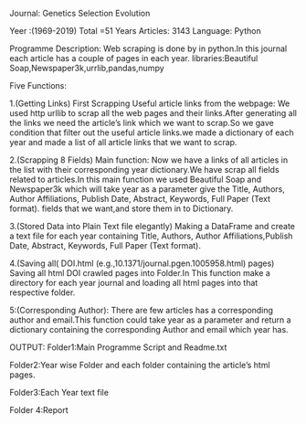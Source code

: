 Journal:
Genetics Selection Evolution

Yeer :(1969-2019)
Total =51 Years
Articles: 3143
Language: Python


Programme Description:
Web scraping is done by in python.In this journal each article has a couple of pages in each year.
libraries:Beautiful Soap,Newspaper3k,urrlib,pandas,numpy

Five Functions:

1.(Getting Links)
First Scrapping Useful article links from the webpage:
We used  http urllib  to scrap all the web pages and their links.After generating all the links we need the article’s link which we want to scrap.So we gave condition that filter out the useful article links.we made a dictionary of each year and made a list of all article links that we want to scrap.

 2.(Scrapping 8 Fields)
Main function:
Now we have a links of all articles in the list with their corresponding year dictionary.We have scrap all fields related to articles.In this main function we used Beautiful Soap and Newspaper3k which will take year as a parameter give the Title, Authors, Author Affiliations, Publish Date, Abstract, Keywords, Full Paper (Text format). fields that we want,and store them  in to Dictionary.

3.(Stored Data into Plain Text file elegantly)
Making a DataFrame and  create a text file for each year containing Title, Authors, Author Affiliations,Publish Date, Abstract, Keywords, Full Paper (Text format).

4.(Saving all( DOI.html (e.g.,10.1371/journal.pgen.1005958.html) pages)
Saving all html DOI crawled pages into Folder.In This function make a directory for each year journal and loading all html pages into that respective folder.




5:(Corresponding Author):
There are few articles has a corresponding author and email.This function could take year as a parameter and return a dictionary containing the corresponding Author and email which year has.




OUTPUT:
Folder1:Main Programme Script and Readme.txt

Folder2:Year wise Folder and each folder containing the article’s html pages.

Folder3:Each Year text  file

Folder 4:Report
